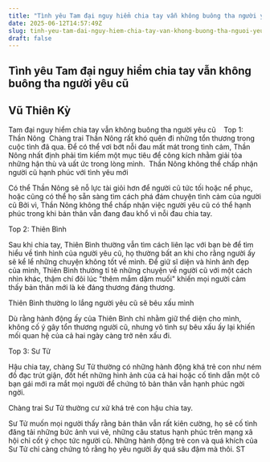 ```yaml
---
title: "Tình yêu Tam đại nguy hiểm chia tay vẫn không buông tha người yêu cũ"
date: 2025-06-12T14:57:49Z
slug: tinh-yeu-tam-dai-nguy-hiem-chia-tay-van-khong-buong-tha-nguoi-yeu-cu
draft: false
---
```


## Tình yêu Tam đại nguy hiểm chia tay vẫn không buông tha người yêu cũ

## Vũ Thiên Kỳ

Tam đại nguy hiểm chia tay vẫn không buông tha người yêu cũ​ ​ ​ ​ Top 1: Thần Nông​ ​ Chàng trai Thần Nông rất khó quên đi những tổn thương trong cuộc tình đã qua. Để có thể vơi bớt nỗi đau mất mát trong tình cảm, Thần Nông nhất định phải tìm kiếm một mục tiêu để công kích nhằm giải tỏa những hận thù và uất ức trong lòng mình. ​ 
Thần Nông không thể chấp nhận người cũ hạnh phúc với tình yêu mới
 
Có thể Thần Nông sẽ nỗ lực tài giỏi hơn để người cũ tức tối hoặc nể phục, hoặc cũng có thể họ sẵn sàng tìm cách phá đám chuyện tình cảm của người cũ Bởi vì, Thần Nông không thể chấp nhận việc người yêu cũ có thể hạnh phúc trong khi bản thân vẫn đang đau khổ vì nỗi đau chia tay.
 
Top 2: Thiên Bình
 
Sau khi chia tay, Thiên Bình thường vẫn tìm cách liên lạc với bạn bè để tìm hiểu về tình hình của người yêu cũ, họ thường bất an khi cho rằng người ấy sẽ kể lể những chuyện không tốt về mình. Để giữ sĩ diện và hình ảnh đẹp của mình, Thiên Bình thường tỉ tê những chuyện về người cũ với một cách nhìn khác, thậm chí đôi lúc "thêm mắm dặm muối" khiến mọi người cảm thấy bản thân mới là kẻ đáng thương đáng thương.
 
Thiên Bình thường lo lắng người yêu cũ sẽ bêu xấu mình
 
Dù rằng hành động ấy của Thiên Bình chỉ nhằm giữ thể diện cho mình, không cố ý gây tổn thương người cũ, nhưng vô tình sự bêu xấu ấy lại khiến mối quan hệ của cả hai ngày càng trở nên xấu đi.
 
Top 3: Sư Tử
 
Hậu chia tay, chàng Sư Tử thường có những hành động khá trẻ con như ném đồ đạc trút giận, đốt hết những hình ảnh của cả hai hoặc cố tình dẫn một cô bạn gái mới ra mắt mọi người để chứng tỏ bản thân vẫn hạnh phúc ngời ngời.
 
Chàng trai Sư Tử thường cư xử khá trẻ con hậu chia tay.
 
Sư Tử muốn mọi người thấy rằng bản thân vẫn rất kiên cường, họ sẽ cố tình đăng tải những bức ảnh vui vẻ, những câu status hạnh phúc trên mạng xã hội chỉ cốt ý chọc tức người cũ. Những hành động trẻ con và quá khích của Sư Tử chỉ càng chứng tỏ rằng họ yêu người ấy quá sâu đậm mà thôi.
ST